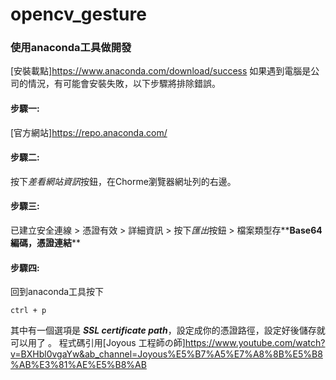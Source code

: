 # opencv_gesture
### 使用anaconda工具做開發
[安裝載點]<https://www.anaconda.com/download/success>
如果遇到電腦是公司的情況，有可能會安裝失敗，以下步驟將排除錯誤。
#### 步驟一:
[官方網站]<https://repo.anaconda.com/>
#### 步驟二:
按下*差看網站資訊*按鈕，在Chorme瀏覽器網址列的右邊。
#### 步驟三:
已建立安全連線 > 憑證有效 > 詳細資訊 > 按下*匯出*按鈕 > 檔案類型存**__Base64編碼，憑證連結__**
#### 步驟四:
回到anaconda工具按下
```
ctrl + p
```
其中有一個選項是 **_SSL certificate path_**，設定成你的憑證路徑，設定好後儲存就可以用了
。
程式碼引用[Joyous 工程師の師]<https://www.youtube.com/watch?v=BXHbl0vgaYw&ab_channel=Joyous%E5%B7%A5%E7%A8%8B%E5%B8%AB%E3%81%AE%E5%B8%AB>

